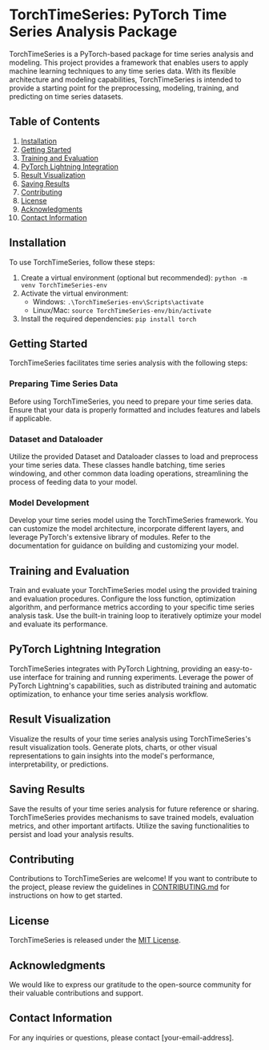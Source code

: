 # TorchTimeSeries: PyTorch Time Series Analysis Package

TorchTimeSeries is a PyTorch-based package for time series analysis and modeling. This project provides a framework that enables users to apply machine learning techniques to any time series data. With its flexible architecture and modeling capabilities, TorchTimeSeries is intended to provide a starting point for the preprocessing, modeling, training, and predicting on time series datasets. 

## Table of Contents

1. [Installation](#installation)
2. [Getting Started](#getting-started)
3. [Training and Evaluation](#training-and-evaluation)
4. [PyTorch Lightning Integration](#pytorch-lightning-integration)
5. [Result Visualization](#result-visualization)
6. [Saving Results](#saving-results)
7. [Contributing](#contributing)
8. [License](#license)
9. [Acknowledgments](#acknowledgments)
10. [Contact Information](#contact-information)

## Installation

To use TorchTimeSeries, follow these steps:

1. Create a virtual environment (optional but recommended): `python -m venv TorchTimeSeries-env`
2. Activate the virtual environment:
   - Windows: `.\TorchTimeSeries-env\Scripts\activate`
   - Linux/Mac: `source TorchTimeSeries-env/bin/activate`
3. Install the required dependencies: `pip install torch`

## Getting Started

TorchTimeSeries facilitates time series analysis with the following steps:

### Preparing Time Series Data

Before using TorchTimeSeries, you need to prepare your time series data. Ensure that your data is properly formatted and includes features and labels if applicable. 

### Dataset and Dataloader

Utilize the provided Dataset and Dataloader classes to load and preprocess your time series data. These classes handle batching, time series windowing, and other common data loading operations, streamlining the process of feeding data to your model.

### Model Development

Develop your time series model using the TorchTimeSeries framework. You can customize the model architecture, incorporate different layers, and leverage PyTorch's extensive library of modules. Refer to the documentation for guidance on building and customizing your model.

## Training and Evaluation

Train and evaluate your TorchTimeSeries model using the provided training and evaluation procedures. Configure the loss function, optimization algorithm, and performance metrics according to your specific time series analysis task. Use the built-in training loop to iteratively optimize your model and evaluate its performance.

## PyTorch Lightning Integration

TorchTimeSeries integrates with PyTorch Lightning, providing an easy-to-use interface for training and running experiments. Leverage the power of PyTorch Lightning's capabilities, such as distributed training and automatic optimization, to enhance your time series analysis workflow.

## Result Visualization

Visualize the results of your time series analysis using TorchTimeSeries's result visualization tools. Generate plots, charts, or other visual representations to gain insights into the model's performance, interpretability, or predictions.

## Saving Results

Save the results of your time series analysis for future reference or sharing. TorchTimeSeries provides mechanisms to save trained models, evaluation metrics, and other important artifacts. Utilize the saving functionalities to persist and load your analysis results.

## Contributing

Contributions to TorchTimeSeries are welcome! If you want to contribute to the project, please review the guidelines in [CONTRIBUTING.md](link-to-contributing.md) for instructions on how to get started.

## License

TorchTimeSeries is released under the [MIT License](https://github.com/bchenley/TorchTimeSeries/blob/main/LICENSE.txt).

## Acknowledgments

We would like to express our gratitude to the open-source community for their valuable contributions and support.

## Contact Information

For any inquiries or questions, please contact [your-email-address].

